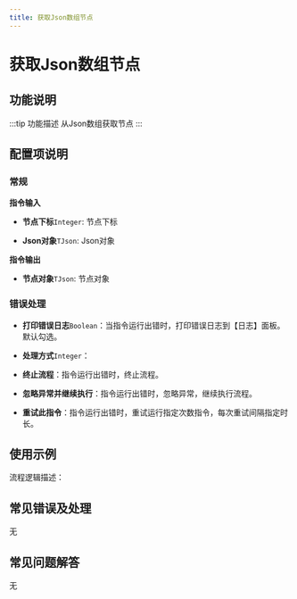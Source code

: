 ```yaml
---
title: 获取Json数组节点
---
```


# 获取Json数组节点

## 功能说明

:::tip 功能描述
从Json数组获取节点
:::

## 配置项说明

### 常规

**指令输入**

- **节点下标**`Integer`: 节点下标

- **Json对象**`TJson`: Json对象


**指令输出**

- **节点对象**`TJson`: 节点对象

### 错误处理

- **打印错误日志**`Boolean`：当指令运行出错时，打印错误日志到【日志】面板。默认勾选。

- **处理方式**`Integer`：

 - **终止流程**：指令运行出错时，终止流程。

 - **忽略异常并继续执行**：指令运行出错时，忽略异常，继续执行流程。

 - **重试此指令**：指令运行出错时，重试运行指定次数指令，每次重试间隔指定时长。

## 使用示例

流程逻辑描述：

## 常见错误及处理

无

## 常见问题解答

无

